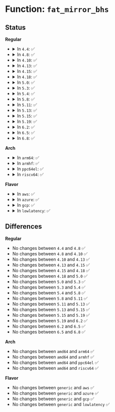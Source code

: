 # Function: <code>fat_mirror_bhs</code>

## Status
<b>Regular</b>
<ul>
<li>
<details>
<summary>In <code>4.4</code>: ✅</summary>

```c
int fat_mirror_bhs(struct super_block *sb, struct buffer_head **bhs, int nr_bhs);
```

**Collision:** Unique Static

**Inline:** No

**Transformation:** False

**Instances:**

```
In fs/fat/fatent.c (ffffffff812f93b0)
Location: fs/fat/fatent.c:375
Inline: False
Direct callers:
  - fs/fat/fatent.c:fat_free_clusters
  - fs/fat/fatent.c:fat_free_clusters
  - fs/fat/fatent.c:fat_ent_write
  - fs/fat/fatent.c:fat_alloc_clusters
```
**Symbols:**

```
ffffffff812f93b0-ffffffff812f94d4: fat_mirror_bhs (STB_LOCAL)
```
</details>
</li>
<li>
<details>
<summary>In <code>4.8</code>: ✅</summary>

```c
int fat_mirror_bhs(struct super_block *sb, struct buffer_head **bhs, int nr_bhs);
```

**Collision:** Unique Static

**Inline:** No

**Transformation:** False

**Instances:**

```
In fs/fat/fatent.c (ffffffff8132cfd0)
Location: fs/fat/fatent.c:375
Inline: False
Direct callers:
  - fs/fat/fatent.c:fat_free_clusters
  - fs/fat/fatent.c:fat_free_clusters
  - fs/fat/fatent.c:fat_alloc_clusters
  - fs/fat/fatent.c:fat_ent_write
```
**Symbols:**

```
ffffffff8132cfd0-ffffffff8132d0f4: fat_mirror_bhs (STB_LOCAL)
```
</details>
</li>
<li>
<details>
<summary>In <code>4.10</code>: ✅</summary>

```c
int fat_mirror_bhs(struct super_block *sb, struct buffer_head **bhs, int nr_bhs);
```

**Collision:** Unique Static

**Inline:** No

**Transformation:** False

**Instances:**

```
In fs/fat/fatent.c (ffffffff81342d10)
Location: fs/fat/fatent.c:375
Inline: False
Direct callers:
  - fs/fat/fatent.c:fat_free_clusters
  - fs/fat/fatent.c:fat_free_clusters
  - fs/fat/fatent.c:fat_alloc_clusters
  - fs/fat/fatent.c:fat_ent_write
```
**Symbols:**

```
ffffffff81342d10-ffffffff81342e34: fat_mirror_bhs (STB_LOCAL)
```
</details>
</li>
<li>
<details>
<summary>In <code>4.13</code>: ✅</summary>

```c
int fat_mirror_bhs(struct super_block *sb, struct buffer_head **bhs, int nr_bhs);
```

**Collision:** Unique Static

**Inline:** No

**Transformation:** False

**Instances:**

```
In fs/fat/fatent.c (ffffffff813577f0)
Location: fs/fat/fatent.c:375
Inline: False
Direct callers:
  - fs/fat/fatent.c:fat_free_clusters
  - fs/fat/fatent.c:fat_free_clusters
  - fs/fat/fatent.c:fat_alloc_clusters
  - fs/fat/fatent.c:fat_ent_write
```
**Symbols:**

```
ffffffff813577f0-ffffffff81357917: fat_mirror_bhs (STB_LOCAL)
```
</details>
</li>
<li>
<details>
<summary>In <code>4.15</code>: ✅</summary>

```c
int fat_mirror_bhs(struct super_block *sb, struct buffer_head **bhs, int nr_bhs);
```

**Collision:** Unique Static

**Inline:** No

**Transformation:** False

**Instances:**

```
In fs/fat/fatent.c (ffffffff8137c550)
Location: fs/fat/fatent.c:375
Inline: False
Direct callers:
  - fs/fat/fatent.c:fat_free_clusters
  - fs/fat/fatent.c:fat_free_clusters
  - fs/fat/fatent.c:fat_alloc_clusters
  - fs/fat/fatent.c:fat_ent_write
```
**Symbols:**

```
ffffffff8137c550-ffffffff8137c677: fat_mirror_bhs (STB_LOCAL)
```
</details>
</li>
<li>
<details>
<summary>In <code>4.18</code>: ✅</summary>

```c
int fat_mirror_bhs(struct super_block *sb, struct buffer_head **bhs, int nr_bhs);
```

**Collision:** Unique Static

**Inline:** No

**Transformation:** False

**Instances:**

```
In fs/fat/fatent.c (ffffffff813aaec0)
Location: fs/fat/fatent.c:375
Inline: False
Direct callers:
  - fs/fat/fatent.c:fat_free_clusters
  - fs/fat/fatent.c:fat_free_clusters
  - fs/fat/fatent.c:fat_alloc_clusters
  - fs/fat/fatent.c:fat_ent_write
```
**Symbols:**

```
ffffffff813aaec0-ffffffff813aafef: fat_mirror_bhs (STB_LOCAL)
```
</details>
</li>
<li>
<details>
<summary>In <code>5.0</code>: ✅</summary>

```c
int fat_mirror_bhs(struct super_block *sb, struct buffer_head **bhs, int nr_bhs);
```

**Collision:** Unique Static

**Inline:** No

**Transformation:** False

**Instances:**

```
In fs/fat/fatent.c (ffffffff813c3c40)
Location: fs/fat/fatent.c:374
Inline: False
Direct callers:
  - fs/fat/fatent.c:fat_free_clusters
  - fs/fat/fatent.c:fat_free_clusters
  - fs/fat/fatent.c:fat_alloc_clusters
  - fs/fat/fatent.c:fat_ent_write
```
**Symbols:**

```
ffffffff813c3c40-ffffffff813c3d6f: fat_mirror_bhs (STB_LOCAL)
```
</details>
</li>
<li>
<details>
<summary>In <code>5.3</code>: ✅</summary>

```c
int fat_mirror_bhs(struct super_block *sb, struct buffer_head **bhs, int nr_bhs);
```

**Collision:** Unique Static

**Inline:** No

**Transformation:** False

**Instances:**

```
In fs/fat/fatent.c (ffffffff813ee830)
Location: fs/fat/fatent.c:374
Inline: False
Direct callers:
  - fs/fat/fatent.c:fat_free_clusters
  - fs/fat/fatent.c:fat_free_clusters
  - fs/fat/fatent.c:fat_alloc_clusters
  - fs/fat/fatent.c:fat_ent_write
```
**Symbols:**

```
ffffffff813ee830-ffffffff813ee95b: fat_mirror_bhs (STB_LOCAL)
```
</details>
</li>
<li>
<details>
<summary>In <code>5.4</code>: ✅</summary>

```c
int fat_mirror_bhs(struct super_block *sb, struct buffer_head **bhs, int nr_bhs);
```

**Collision:** Unique Static

**Inline:** No

**Transformation:** False

**Instances:**

```
In fs/fat/fatent.c (ffffffff81408870)
Location: fs/fat/fatent.c:374
Inline: False
Direct callers:
  - fs/fat/fatent.c:fat_free_clusters
  - fs/fat/fatent.c:fat_free_clusters
  - fs/fat/fatent.c:fat_alloc_clusters
  - fs/fat/fatent.c:fat_ent_write
```
**Symbols:**

```
ffffffff81408870-ffffffff814089cd: fat_mirror_bhs (STB_LOCAL)
```
</details>
</li>
<li>
<details>
<summary>In <code>5.8</code>: ✅</summary>

```c
int fat_mirror_bhs(struct super_block *sb, struct buffer_head **bhs, int nr_bhs);
```

**Collision:** Unique Static

**Inline:** No

**Transformation:** False

**Instances:**

```
In fs/fat/fatent.c (ffffffff814561f0)
Location: fs/fat/fatent.c:374
Inline: False
Direct callers:
  - fs/fat/fatent.c:fat_free_clusters
  - fs/fat/fatent.c:fat_free_clusters
  - fs/fat/fatent.c:fat_alloc_clusters
  - fs/fat/fatent.c:fat_ent_write
```
**Symbols:**

```
ffffffff814561f0-ffffffff81456351: fat_mirror_bhs (STB_LOCAL)
```
</details>
</li>
<li>
<details>
<summary>In <code>5.11</code>: ✅</summary>

```c
int fat_mirror_bhs(struct super_block *sb, struct buffer_head **bhs, int nr_bhs);
```

**Collision:** Unique Static

**Inline:** No

**Transformation:** False

**Instances:**

```
In fs/fat/fatent.c (ffffffff814725b0)
Location: fs/fat/fatent.c:374
Inline: False
Direct callers:
  - fs/fat/fatent.c:fat_free_clusters
  - fs/fat/fatent.c:fat_free_clusters
  - fs/fat/fatent.c:fat_alloc_clusters
  - fs/fat/fatent.c:fat_ent_write
```
**Symbols:**

```
ffffffff814725b0-ffffffff81472711: fat_mirror_bhs (STB_LOCAL)
```
</details>
</li>
<li>
<details>
<summary>In <code>5.13</code>: ✅</summary>

```c
int fat_mirror_bhs(struct super_block *sb, struct buffer_head **bhs, int nr_bhs);
```

**Collision:** Unique Static

**Inline:** No

**Transformation:** False

**Instances:**

```
In fs/fat/fatent.c (ffffffff81477fc0)
Location: fs/fat/fatent.c:374
Inline: False
Direct callers:
  - fs/fat/fatent.c:fat_free_clusters
  - fs/fat/fatent.c:fat_free_clusters
  - fs/fat/fatent.c:fat_alloc_clusters
  - fs/fat/fatent.c:fat_ent_write
```
**Symbols:**

```
ffffffff81477fc0-ffffffff81478121: fat_mirror_bhs (STB_LOCAL)
```
</details>
</li>
<li>
<details>
<summary>In <code>5.15</code>: ✅</summary>

```c
int fat_mirror_bhs(struct super_block *sb, struct buffer_head **bhs, int nr_bhs);
```

**Collision:** Unique Static

**Inline:** No

**Transformation:** False

**Instances:**

```
In fs/fat/fatent.c (ffffffff814cf240)
Location: fs/fat/fatent.c:375
Inline: False
Direct callers:
  - fs/fat/fatent.c:fat_free_clusters
  - fs/fat/fatent.c:fat_free_clusters
  - fs/fat/fatent.c:fat_alloc_clusters
  - fs/fat/fatent.c:fat_ent_write
```
**Symbols:**

```
ffffffff814cf240-ffffffff814cf3a1: fat_mirror_bhs (STB_LOCAL)
```
</details>
</li>
<li>
<details>
<summary>In <code>5.19</code>: ✅</summary>

```c
int fat_mirror_bhs(struct super_block *sb, struct buffer_head **bhs, int nr_bhs);
```

**Collision:** Unique Static

**Inline:** No

**Transformation:** False

**Instances:**

```
In fs/fat/fatent.c (ffffffff8155bd80)
Location: fs/fat/fatent.c:376
Inline: False
Direct callers:
  - fs/fat/fatent.c:fat_free_clusters
  - fs/fat/fatent.c:fat_free_clusters
  - fs/fat/fatent.c:fat_alloc_clusters
  - fs/fat/fatent.c:fat_ent_write
```
**Symbols:**

```
ffffffff8155bd80-ffffffff8155bee6: fat_mirror_bhs (STB_LOCAL)
```
</details>
</li>
<li>
<details>
<summary>In <code>6.2</code>: ✅</summary>

```c
int fat_mirror_bhs(struct super_block *sb, struct buffer_head **bhs, int nr_bhs);
```

**Collision:** Unique Static

**Inline:** No

**Transformation:** False

**Instances:**

```
In fs/fat/fatent.c (ffffffff815fdc40)
Location: fs/fat/fatent.c:376
Inline: False
Direct callers:
  - fs/fat/fatent.c:fat_free_clusters
  - fs/fat/fatent.c:fat_free_clusters
  - fs/fat/fatent.c:fat_alloc_clusters
  - fs/fat/fatent.c:fat_ent_write
```
**Symbols:**

```
ffffffff815fdc40-ffffffff815fdda4: fat_mirror_bhs (STB_LOCAL)
```
</details>
</li>
<li>
<details>
<summary>In <code>6.5</code>: ✅</summary>

```c
int fat_mirror_bhs(struct super_block *sb, struct buffer_head **bhs, int nr_bhs);
```

**Collision:** Unique Static

**Inline:** No

**Transformation:** False

**Instances:**

```
In fs/fat/fatent.c (ffffffff81635bf0)
Location: fs/fat/fatent.c:376
Inline: False
Direct callers:
  - fs/fat/fatent.c:fat_free_clusters
  - fs/fat/fatent.c:fat_free_clusters
  - fs/fat/fatent.c:fat_alloc_clusters
  - fs/fat/fatent.c:fat_ent_write
```
**Symbols:**

```
ffffffff81635bf0-ffffffff81635d72: fat_mirror_bhs (STB_LOCAL)
```
</details>
</li>
<li>
<details>
<summary>In <code>6.8</code>: ✅</summary>

```c
int fat_mirror_bhs(struct super_block *sb, struct buffer_head **bhs, int nr_bhs);
```

**Collision:** Unique Static

**Inline:** No

**Transformation:** False

**Instances:**

```
In fs/fat/fatent.c (ffffffff8166f0d0)
Location: fs/fat/fatent.c:376
Inline: False
Direct callers:
  - fs/fat/fatent.c:fat_free_clusters
  - fs/fat/fatent.c:fat_free_clusters
  - fs/fat/fatent.c:fat_alloc_clusters
  - fs/fat/fatent.c:fat_ent_write
```
**Symbols:**

```
ffffffff8166f0d0-ffffffff8166f261: fat_mirror_bhs (STB_LOCAL)
```
</details>
</li>
</ul>
<b>Arch</b>
<ul>
<li>
<details>
<summary>In <code>arm64</code>: ✅</summary>

```c
int fat_mirror_bhs(struct super_block *sb, struct buffer_head **bhs, int nr_bhs);
```

**Collision:** Unique Static

**Inline:** No

**Transformation:** False

**Instances:**

```
In fs/fat/fatent.c (ffff8000104e8da8)
Location: fs/fat/fatent.c:374
Inline: False
Direct callers:
  - fs/fat/fatent.c:fat_free_clusters
  - fs/fat/fatent.c:fat_free_clusters
  - fs/fat/fatent.c:fat_alloc_clusters
  - fs/fat/fatent.c:fat_ent_write
```
**Symbols:**

```
ffff8000104e8da8-ffff8000104e8fa0: fat_mirror_bhs (STB_LOCAL)
```
</details>
</li>
<li>
<details>
<summary>In <code>armhf</code>: ✅</summary>

```c
int fat_mirror_bhs(struct super_block *sb, struct buffer_head **bhs, int nr_bhs);
```

**Collision:** Unique Static

**Inline:** No

**Transformation:** False

**Instances:**

```
In fs/fat/fatent.c (c06a6c98)
Location: fs/fat/fatent.c:374
Inline: False
Direct callers:
  - fs/fat/fatent.c:fat_free_clusters
  - fs/fat/fatent.c:fat_free_clusters
  - fs/fat/fatent.c:fat_alloc_clusters
  - fs/fat/fatent.c:fat_ent_write
```
**Symbols:**

```
c06a6c98-c06a6e4c: fat_mirror_bhs (STB_LOCAL)
```
</details>
</li>
<li>
<details>
<summary>In <code>ppc64el</code>: ✅</summary>

```c
int fat_mirror_bhs(struct super_block *sb, struct buffer_head **bhs, int nr_bhs);
```

**Collision:** Unique Static

**Inline:** No

**Transformation:** False

**Instances:**

```
In fs/fat/fatent.c (c0000000006263d0)
Location: fs/fat/fatent.c:374
Inline: False
Direct callers:
  - fs/fat/fatent.c:fat_free_clusters
  - fs/fat/fatent.c:fat_free_clusters
  - fs/fat/fatent.c:fat_alloc_clusters
  - fs/fat/fatent.c:fat_ent_write
```
**Symbols:**

```
c0000000006263d0-c000000000626618: fat_mirror_bhs (STB_LOCAL)
```
</details>
</li>
<li>
<details>
<summary>In <code>riscv64</code>: ✅</summary>

```c
int fat_mirror_bhs(struct super_block *sb, struct buffer_head **bhs, int nr_bhs);
```

**Collision:** Unique Static

**Inline:** No

**Transformation:** False

**Instances:**

```
In fs/fat/fatent.c (ffffffe000359db4)
Location: fs/fat/fatent.c:374
Inline: False
Direct callers:
  - fs/fat/fatent.c:fat_free_clusters
  - fs/fat/fatent.c:fat_free_clusters
  - fs/fat/fatent.c:fat_alloc_clusters
  - fs/fat/fatent.c:fat_ent_write
```
**Symbols:**

```
ffffffe000359db4-ffffffe000359ef4: fat_mirror_bhs (STB_LOCAL)
```
</details>
</li>
</ul>
<b>Flavor</b>
<ul>
<li>
<details>
<summary>In <code>aws</code>: ✅</summary>

```c
int fat_mirror_bhs(struct super_block *sb, struct buffer_head **bhs, int nr_bhs);
```

**Collision:** Unique Static

**Inline:** No

**Transformation:** False

**Instances:**

```
In fs/fat/fatent.c (ffffffff81400e50)
Location: fs/fat/fatent.c:374
Inline: False
Direct callers:
  - fs/fat/fatent.c:fat_free_clusters
  - fs/fat/fatent.c:fat_free_clusters
  - fs/fat/fatent.c:fat_alloc_clusters
  - fs/fat/fatent.c:fat_ent_write
```
**Symbols:**

```
ffffffff81400e50-ffffffff81400fad: fat_mirror_bhs (STB_LOCAL)
```
</details>
</li>
<li>
<details>
<summary>In <code>azure</code>: ✅</summary>

```c
int fat_mirror_bhs(struct super_block *sb, struct buffer_head **bhs, int nr_bhs);
```

**Collision:** Unique Static

**Inline:** No

**Transformation:** False

**Instances:**

```
In fs/fat/fatent.c (ffffffff813f18d0)
Location: fs/fat/fatent.c:374
Inline: False
Direct callers:
  - fs/fat/fatent.c:fat_free_clusters
  - fs/fat/fatent.c:fat_free_clusters
  - fs/fat/fatent.c:fat_alloc_clusters
  - fs/fat/fatent.c:fat_ent_write
```
**Symbols:**

```
ffffffff813f18d0-ffffffff813f1a2d: fat_mirror_bhs (STB_LOCAL)
```
</details>
</li>
<li>
<details>
<summary>In <code>gcp</code>: ✅</summary>

```c
int fat_mirror_bhs(struct super_block *sb, struct buffer_head **bhs, int nr_bhs);
```

**Collision:** Unique Static

**Inline:** No

**Transformation:** False

**Instances:**

```
In fs/fat/fatent.c (ffffffff813fe1d0)
Location: fs/fat/fatent.c:374
Inline: False
Direct callers:
  - fs/fat/fatent.c:fat_free_clusters
  - fs/fat/fatent.c:fat_free_clusters
  - fs/fat/fatent.c:fat_alloc_clusters
  - fs/fat/fatent.c:fat_ent_write
```
**Symbols:**

```
ffffffff813fe1d0-ffffffff813fe32d: fat_mirror_bhs (STB_LOCAL)
```
</details>
</li>
<li>
<details>
<summary>In <code>lowlatency</code>: ✅</summary>

```c
int fat_mirror_bhs(struct super_block *sb, struct buffer_head **bhs, int nr_bhs);
```

**Collision:** Unique Static

**Inline:** No

**Transformation:** False

**Instances:**

```
In fs/fat/fatent.c (ffffffff81413e80)
Location: fs/fat/fatent.c:374
Inline: False
Direct callers:
  - fs/fat/fatent.c:fat_free_clusters
  - fs/fat/fatent.c:fat_free_clusters
  - fs/fat/fatent.c:fat_alloc_clusters
  - fs/fat/fatent.c:fat_ent_write
```
**Symbols:**

```
ffffffff81413e80-ffffffff81413fd0: fat_mirror_bhs (STB_LOCAL)
```
</details>
</li>
</ul>

## Differences
<b>Regular</b>
<ul>
<li>
No changes between <code>4.4</code> and <code>4.8</code> ✅
</li>
<li>
No changes between <code>4.8</code> and <code>4.10</code> ✅
</li>
<li>
No changes between <code>4.10</code> and <code>4.13</code> ✅
</li>
<li>
No changes between <code>4.13</code> and <code>4.15</code> ✅
</li>
<li>
No changes between <code>4.15</code> and <code>4.18</code> ✅
</li>
<li>
No changes between <code>4.18</code> and <code>5.0</code> ✅
</li>
<li>
No changes between <code>5.0</code> and <code>5.3</code> ✅
</li>
<li>
No changes between <code>5.3</code> and <code>5.4</code> ✅
</li>
<li>
No changes between <code>5.4</code> and <code>5.8</code> ✅
</li>
<li>
No changes between <code>5.8</code> and <code>5.11</code> ✅
</li>
<li>
No changes between <code>5.11</code> and <code>5.13</code> ✅
</li>
<li>
No changes between <code>5.13</code> and <code>5.15</code> ✅
</li>
<li>
No changes between <code>5.15</code> and <code>5.19</code> ✅
</li>
<li>
No changes between <code>5.19</code> and <code>6.2</code> ✅
</li>
<li>
No changes between <code>6.2</code> and <code>6.5</code> ✅
</li>
<li>
No changes between <code>6.5</code> and <code>6.8</code> ✅
</li>
</ul>
<b>Arch</b>
<ul>
<li>
No changes between <code>amd64</code> and <code>arm64</code> ✅
</li>
<li>
No changes between <code>amd64</code> and <code>armhf</code> ✅
</li>
<li>
No changes between <code>amd64</code> and <code>ppc64el</code> ✅
</li>
<li>
No changes between <code>amd64</code> and <code>riscv64</code> ✅
</li>
</ul>
<b>Flavor</b>
<ul>
<li>
No changes between <code>generic</code> and <code>aws</code> ✅
</li>
<li>
No changes between <code>generic</code> and <code>azure</code> ✅
</li>
<li>
No changes between <code>generic</code> and <code>gcp</code> ✅
</li>
<li>
No changes between <code>generic</code> and <code>lowlatency</code> ✅
</li>
</ul>
